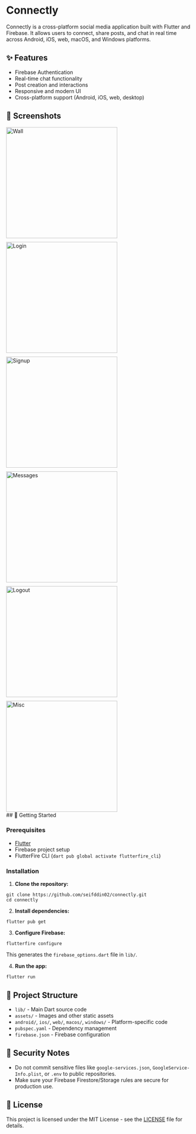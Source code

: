 # Connectly

Connectly is a cross-platform social media application built with Flutter and Firebase. It allows users to connect, share posts, and chat in real time across Android, iOS, web, macOS, and Windows platforms.

## ✨ Features

- Firebase Authentication
- Real-time chat functionality
- Post creation and interactions
- Responsive and modern UI
- Cross-platform support (Android, iOS, web, desktop)

## 📸 Screenshots


<div style="display: flex; gap: 10px; flex-wrap: wrap;">

  <img src="images/wall.jpg" alt="Wall" width="300" style="flex: 1; max-width: 300px;"/>
  <img src="images/login.jpg" alt="Login" width="300" style="flex: 1; max-width: 300px;"/>
  <img src="images/signup.jpg" alt="Signup" width="300" style="flex: 1; max-width: 300px;"/>

</div>

<div style="display: flex; gap: 10px; flex-wrap: wrap; margin-top: 10px;">

  <img src="images/messages.jpg" alt="Messages" width="300" style="flex: 1; max-width: 300px;"/>
  <img src="images/logout.jpg" alt="Logout" width="300" style="flex: 1; max-width: 300px;"/>
  <img src="images/1.jpg" alt="Misc" width="300" style="flex: 1; max-width: 300px;"/>

</div>
## 🚀 Getting Started

### Prerequisites

- [Flutter](https://flutter.dev/docs/get-started/install)
- Firebase project setup
- FlutterFire CLI (`dart pub global activate flutterfire_cli`)

### Installation

1. **Clone the repository:**

```
git clone https://github.com/seifddin02/connectly.git
cd connectly
```

2. **Install dependencies:**

```
flutter pub get
```

3. **Configure Firebase:**

```
flutterfire configure
```

This generates the `firebase_options.dart` file in `lib/`.

4. **Run the app:**

```
flutter run
```

## 🧾 Project Structure

- `lib/` - Main Dart source code
- `assets/` - Images and other static assets
- `android/`, `ios/`, `web/`, `macos/`, `windows/` - Platform-specific code
- `pubspec.yaml` - Dependency management
- `firebase.json` - Firebase configuration

## 🔐 Security Notes

- Do not commit sensitive files like `google-services.json`, `GoogleService-Info.plist`, or `.env` to public repositories.
- Make sure your Firebase Firestore/Storage rules are secure for production use.

## 📄 License

This project is licensed under the MIT License - see the [LICENSE](LICENSE) file for details.

